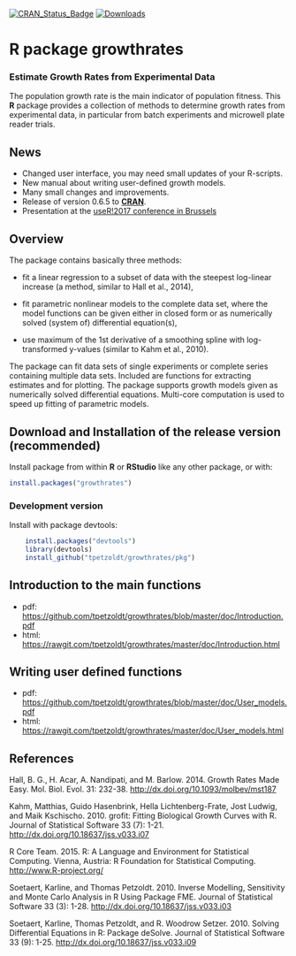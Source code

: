 [![CRAN_Status_Badge](http://www.r-pkg.org/badges/version/biogram)](https://cran.r-project.org/package=growthrates)
[![Downloads](http://cranlogs.r-pkg.org/badges/biogram)](https://cran.r-project.org/package=growthrates)

# R package growthrates

### Estimate Growth Rates from Experimental Data

The population growth rate is the main indicator of population
fitness.  This **R** package provides a collection of methods to
determine growth rates from experimental data, in particular from
batch experiments and microwell plate reader trials.

News
----

* Changed user interface, you may need small updates of your R-scripts.
* New manual about writing user-defined growth models.
* Many small changes and improvements.
* Release of version 0.6.5 to [**CRAN**](https://cran.r-project.org/package=growthrates).
* Presentation at the [useR!2017 conference in Brussels](https://channel9.msdn.com/Events/Speakers/thomas-petzoldt) 

Overview
--------

The package contains basically three methods:

* fit a linear regression to a subset of data with the steepest
  log-linear increase (a method, similar to Hall et al., 2014),

* fit parametric nonlinear models to the complete data set, where the
  model functions can be given either in closed form or as numerically
  solved (system of) differential equation(s),

* use maximum of the 1st derivative of a smoothing spline with
  log-transformed y-values (similar to Kahm et al., 2010).

The package can fit data sets of single experiments or complete series
containing multiple data sets. Included are functions for extracting
estimates and for plotting. The package supports growth models given
as numerically solved differential equations. Multi-core computation
is used to speed up fitting of parametric models.

Download and Installation of the release version (recommended)
--------------------------------------------------------------


Install package from within **R** or **RStudio** like any other package, 
or with:


```R
install.packages("growthrates")
```


### Development version

Install with package devtools:

```R
    install.packages("devtools")
    library(devtools)
    install_github("tpetzoldt/growthrates/pkg")
```

Introduction to the main functions
----------------------------------

* pdf: https://github.com/tpetzoldt/growthrates/blob/master/doc/Introduction.pdf
* html: https://rawgit.com/tpetzoldt/growthrates/master/doc/Introduction.html

Writing user defined functions
------------------------------

* pdf: https://github.com/tpetzoldt/growthrates/blob/master/doc/User_models.pdf
* html: https://rawgit.com/tpetzoldt/growthrates/master/doc/User_models.html



References
----------

Hall, B. G., H. Acar, A. Nandipati, and M. Barlow. 2014. Growth Rates Made
Easy. Mol. Biol. Evol. 31: 232-38. http://dx.doi.org/10.1093/molbev/mst187

Kahm, Matthias, Guido Hasenbrink, Hella Lichtenberg-Frate, Jost
Ludwig, and Maik Kschischo. 2010. grofit: Fitting Biological Growth
Curves with R. Journal of Statistical Software 33 (7):
1-21. http://dx.doi.org/10.18637/jss.v033.i07

R Core Team. 2015. R: A Language and Environment for Statistical
Computing. Vienna, Austria: R Foundation for Statistical
Computing. http://www.R-project.org/

Soetaert, Karline, and Thomas Petzoldt. 2010. Inverse Modelling,
Sensitivity and Monte Carlo Analysis in R Using Package FME. Journal
of Statistical Software 33 (3):
1-28. http://dx.doi.org/10.18637/jss.v033.i03

Soetaert, Karline, Thomas Petzoldt, and R. Woodrow
Setzer. 2010. Solving Differential Equations in R: Package
deSolve. Journal of Statistical Software 33 (9):
1-25. http://dx.doi.org/10.18637/jss.v033.i09
